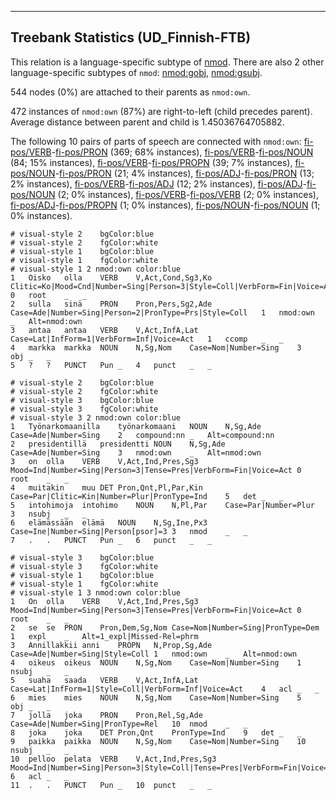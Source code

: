 

--------------------------------------------------------------------------------

## Treebank Statistics (UD_Finnish-FTB)

This relation is a language-specific subtype of [nmod]().
There are also 2 other language-specific subtypes of `nmod`: [nmod:gobj](), [nmod:gsubj]().

544 nodes (0%) are attached to their parents as `nmod:own`.

472 instances of `nmod:own` (87%) are right-to-left (child precedes parent).
Average distance between parent and child is 1.45036764705882.

The following 10 pairs of parts of speech are connected with `nmod:own`: [fi-pos/VERB]()-[fi-pos/PRON]() (369; 68% instances), [fi-pos/VERB]()-[fi-pos/NOUN]() (84; 15% instances), [fi-pos/VERB]()-[fi-pos/PROPN]() (39; 7% instances), [fi-pos/NOUN]()-[fi-pos/PRON]() (21; 4% instances), [fi-pos/ADJ]()-[fi-pos/PRON]() (13; 2% instances), [fi-pos/VERB]()-[fi-pos/ADJ]() (12; 2% instances), [fi-pos/ADJ]()-[fi-pos/NOUN]() (2; 0% instances), [fi-pos/VERB]()-[fi-pos/VERB]() (2; 0% instances), [fi-pos/ADJ]()-[fi-pos/PROPN]() (1; 0% instances), [fi-pos/NOUN]()-[fi-pos/NOUN]() (1; 0% instances).


~~~ conllu
# visual-style 2	bgColor:blue
# visual-style 2	fgColor:white
# visual-style 1	bgColor:blue
# visual-style 1	fgColor:white
# visual-style 1 2 nmod:own	color:blue
1	Oisko	olla	VERB	V,Act,Cond,Sg3,Ko	Clitic=Ko|Mood=Cnd|Number=Sing|Person=3|Style=Coll|VerbForm=Fin|Voice=Act	0	root	_	_
2	sulla	sinä	PRON	Pron,Pers,Sg2,Ade	Case=Ade|Number=Sing|Person=2|PronType=Prs|Style=Coll	1	nmod:own	_	Alt=nmod:own
3	antaa	antaa	VERB	V,Act,InfA,Lat	Case=Lat|InfForm=1|VerbForm=Inf|Voice=Act	1	ccomp	_	_
4	markka	markka	NOUN	N,Sg,Nom	Case=Nom|Number=Sing	3	obj	_	_
5	?	?	PUNCT	Pun	_	4	punct	_	_

~~~


~~~ conllu
# visual-style 2	bgColor:blue
# visual-style 2	fgColor:white
# visual-style 3	bgColor:blue
# visual-style 3	fgColor:white
# visual-style 3 2 nmod:own	color:blue
1	Työnarkomaanilla	työnarkomaani	NOUN	N,Sg,Ade	Case=Ade|Number=Sing	2	compound:nn	_	Alt=compound:nn
2	presidentillä	presidentti	NOUN	N,Sg,Ade	Case=Ade|Number=Sing	3	nmod:own	_	Alt=nmod:own
3	on	olla	VERB	V,Act,Ind,Pres,Sg3	Mood=Ind|Number=Sing|Person=3|Tense=Pres|VerbForm=Fin|Voice=Act	0	root	_	_
4	muitakin	muu	DET	Pron,Qnt,Pl,Par,Kin	Case=Par|Clitic=Kin|Number=Plur|PronType=Ind	5	det	_	_
5	intohimoja	intohimo	NOUN	N,Pl,Par	Case=Par|Number=Plur	3	nsubj	_	_
6	elämässään	elämä	NOUN	N,Sg,Ine,Px3	Case=Ine|Number=Sing|Person[psor]=3	3	nmod	_	_
7	.	.	PUNCT	Pun	_	6	punct	_	_

~~~


~~~ conllu
# visual-style 3	bgColor:blue
# visual-style 3	fgColor:white
# visual-style 1	bgColor:blue
# visual-style 1	fgColor:white
# visual-style 1 3 nmod:own	color:blue
1	On	olla	VERB	V,Act,Ind,Pres,Sg3	Mood=Ind|Number=Sing|Person=3|Tense=Pres|VerbForm=Fin|Voice=Act	0	root	_	_
2	se	se	PRON	Pron,Dem,Sg,Nom	Case=Nom|Number=Sing|PronType=Dem	1	expl	_	Alt=1_expl|Missed-Rel=phrm
3	Annillakkii	anni	PROPN	N,Prop,Sg,Ade	Case=Ade|Number=Sing|Style=Coll	1	nmod:own	_	Alt=nmod:own
4	oikeus	oikeus	NOUN	N,Sg,Nom	Case=Nom|Number=Sing	1	nsubj	_	_
5	suaha	saada	VERB	V,Act,InfA,Lat	Case=Lat|InfForm=1|Style=Coll|VerbForm=Inf|Voice=Act	4	acl	_	_
6	mies	mies	NOUN	N,Sg,Nom	Case=Nom|Number=Sing	5	obj	_	_
7	jolla	joka	PRON	Pron,Rel,Sg,Ade	Case=Ade|Number=Sing|PronType=Rel	10	nmod	_	_
8	joka	joka	DET	Pron,Qnt	PronType=Ind	9	det	_	_
9	paikka	paikka	NOUN	N,Sg,Nom	Case=Nom|Number=Sing	10	nsubj	_	_
10	pelloo	pelata	VERB	V,Act,Ind,Pres,Sg3	Mood=Ind|Number=Sing|Person=3|Style=Coll|Tense=Pres|VerbForm=Fin|Voice=Act	6	acl	_	_
11	.	.	PUNCT	Pun	_	10	punct	_	_

~~~


